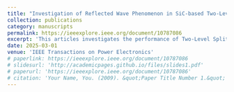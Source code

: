 ```yaml
---
title: "Investigation of Reflected Wave Phenomenon in SiC-based Two-Level Split-Phase Inverter-Fed Motor Drives"
collection: publications
category: manuscripts
permalink: https://ieeexplore.ieee.org/document/10787086
excerpt: 'This articles investigates the performance of Two-Level Split-Phase Topology in mitigation Reflected Wave Phenomenon in SiC-based motor drives. The RWP is analyzed through both double pulse and continous testing.'
date: 2025-03-01
venue: 'IEEE Transactions on Power Electronics'
# paperlink: https://ieeexplore.ieee.org/document/10787086
# slidesurl: 'http://academicpages.github.io/files/slides1.pdf'
# paperurl: 'https://ieeexplore.ieee.org/document/10787086'
# citation: 'Your Name, You. (2009). &quot;Paper Title Number 1.&quot; <i>Journal 1</i>. 1(1).'
---
```

